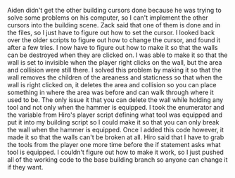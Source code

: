 Aiden didn't get the other building cursors done because he was trying to solve some problems on his computer, so I can't implement the other cursors into the building scene. Zack said that one of them is done and in the files, so I just have to figure out how to set the cursor. I looked back over the older scripts to figure out how to change the cursor, and found it after a few tries. I now have to figure out how to make it so that the walls can be destroyed when they are clicked on. I was able to make it so that the wall is set to invisible when the player right clicks on the wall, but the area and collision were still there. I solved this problem by making it so that the wall removes the children of the areaness and staticness so that when the wall is right clicked on, it deletes the area and collision so you can place something in where the area was before and can walk through where it used to be. The only issue it that you can delete the wall while holding any tool and not only when the hammer is equipped. I took the enumerator and the variable from Hiro's player script defining what tool was equipped and put it into my building script so I could make it so that you can only break the wall when the hammer is equipped. Once I added this code however, it made it so that the walls can't be broken at all. Hiro said that I have to grab the tools from the player one more time before the if statement asks what tool is equipped. I couldn't figure out how to make it work, so I just pushed all of the working code to the base building branch so anyone can change it if they want. 

